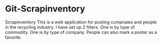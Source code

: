 # Git-Scrapinventory
Scrapinventory
This is a web application for posting compnaies and people in the recycling industry.  I have set up 2 filters. 
One is by type of commodity.
One is by type of company.
People can also mark a poster as a favorite.

